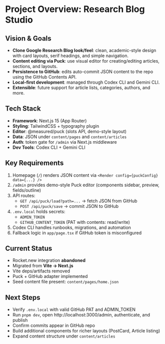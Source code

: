 # Project Overview: Research Blog Studio

## Vision & Goals
- **Clone Google Research Blog look/feel**: clean, academic-style design with card layouts, serif headings, and simple navigation.
- **Content editing via Puck**: use visual editor for creating/editing articles, sections, and layouts.
- **Persistence to GitHub**: edits auto-commit JSON content to the repo using the GitHub Contents API.
- **Local-first development**: managed through Codex CLI and Gemini CLI.
- **Extensible**: future support for article lists, categories, authors, and more.

## Tech Stack
- **Framework**: Next.js 15 (App Router)
- **Styling**: TailwindCSS + typography plugin
- **Editor**: @measured/puck (slots API, demo-style layout)
- **Data**: JSON under `content/pages` and `content/articles`
- **Auth**: token gate for `/admin` via Next.js middleware
- **Dev Tools**: Codex CLI + Gemini CLI

## Key Requirements
1. Homepage (`/`) renders JSON content via `<Render config={puckConfig} data={...} />`
2. `/admin` provides demo-style Puck editor (components sidebar, preview, fields/outline)
3. API routes:
   - `GET /api/puck/load?path=...` → fetch JSON from GitHub
   - `POST /api/puck/save` → commit JSON to GitHub
4. `.env.local` holds secrets:
   - `ADMIN_TOKEN`
   - `GITHUB_CONTENT_TOKEN` (PAT with contents: read/write)
5. Codex CLI handles runbooks, migrations, and automation
6. Fallback logic in `app/page.tsx` if GitHub token is misconfigured

## Current Status
- Rocket.new integration **abandoned**
- Migrated from **Vite → Next.js**
- Vite deps/artifacts removed
- Puck + GitHub adapter implemented
- Seed content file present: `content/pages/home.json`

## Next Steps
- Verify `.env.local` with valid GitHub PAT and ADMIN_TOKEN
- Run `pnpm dev`, open http://localhost:3000/admin, authenticate, and publish
- Confirm commits appear in GitHub repo
- Build additional components for richer layouts (PostCard, Article listing)
- Expand content structure under `content/articles`
